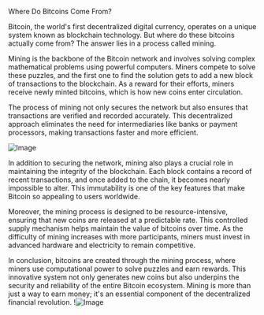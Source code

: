 Where Do Bitcoins Come From?

Bitcoin, the world's first decentralized digital currency, operates on a unique system known as blockchain technology. But where do these bitcoins actually come from? The answer lies in a process called mining.

Mining is the backbone of the Bitcoin network and involves solving complex mathematical problems using powerful computers. Miners compete to solve these puzzles, and the first one to find the solution gets to add a new block of transactions to the blockchain. As a reward for their efforts, miners receive newly minted bitcoins, which is how new coins enter circulation.

The process of mining not only secures the network but also ensures that transactions are verified and recorded accurately. This decentralized approach eliminates the need for intermediaries like banks or payment processors, making transactions faster and more efficient.

![Image](https://github.com/user-attachments/assets/057c907c-805e-4310-a052-f5031067f3de)

In addition to securing the network, mining also plays a crucial role in maintaining the integrity of the blockchain. Each block contains a record of recent transactions, and once added to the chain, it becomes nearly impossible to alter. This immutability is one of the key features that make Bitcoin so appealing to users worldwide.

Moreover, the mining process is designed to be resource-intensive, ensuring that new coins are released at a predictable rate. This controlled supply mechanism helps maintain the value of bitcoins over time. As the difficulty of mining increases with more participants, miners must invest in advanced hardware and electricity to remain competitive.

In conclusion, bitcoins are created through the mining process, where miners use computational power to solve puzzles and earn rewards. This innovative system not only generates new coins but also underpins the security and reliability of the entire Bitcoin ecosystem. Mining is more than just a way to earn money; it's an essential component of the decentralized financial revolution. !![Image](https://github.com/user-attachments/assets/057c907c-805e-4310-a052-f5031067f3de)